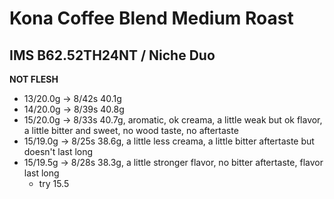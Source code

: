 # Kona Coffee Blend Medium Roast

## IMS B62.52TH24NT / Niche Duo

**NOT FLESH**

- 13/20.0g -> 8/42s 40.1g
- 14/20.0g -> 8/39s 40.8g
- 15/20.0g -> 8/33s 40.7g, aromatic, ok creama, a little weak but ok flavor, a little bitter and sweet, no wood taste, no aftertaste
- 15/19.0g -> 8/25s 38.6g, a little less creama, a little bitter aftertaste but doesn't last long
- 15/19.5g -> 8/28s 38.3g, a little stronger flavor, no bitter aftertaste, flavor last long
  - try 15.5
